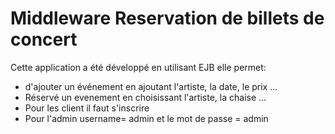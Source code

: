 # Middleware Reservation de billets de concert
Cette application a été développé en utilisant EJB elle permet:
- d'ajouter un événement en ajoutant l'artiste, la date, le prix ...
- Réservé un evenement en choisissant l'artiste, la chaise ...
- Pour les client il faut s'inscrire 
- Pour l'admin username= admin et le mot de passe = admin
